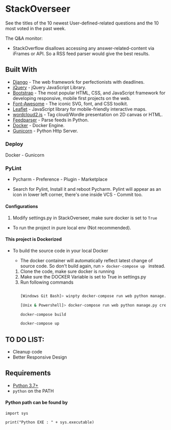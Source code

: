 # StackOverseer
See the titles of the 10 newest User-defined-related questions and the 10 most voted in the past week.

The Q&A monitor:
- StackOverflow disallows accessing any answer-related-content via iFrames or API. So a RSS feed parser would give the best results.



## Built With
* [Django](https://www.djangoproject.com/) - The web framework for perfectionists with deadlines.
* [jQuery](https://github.com/jquery/jquery) - jQuery JavaScript Library.
* [Bootstrap](https://github.com/twbs/bootstrap) - The most popular HTML, CSS, and JavaScript framework for developing responsive, mobile first projects on the web.
* [Font-Awesome](https://github.com/FortAwesome/Font-Awesome) - The iconic SVG, font, and CSS toolkit.
* [Leaflet](https://github.com/Leaflet/Leaflet) - JavaScript library for mobile-friendly interactive maps.
* [wordcloud2.js](https://github.com/search?q=wordcloud2) - Tag cloud/Wordle presentation on 2D canvas or HTML.
* [Feedparser](https://github.com/kurtmckee/feedparser) - Parse feeds in Python.
* [Docker](https://www.docker.com/) - Docker Engine.
* [Gunicorn](https://pypi.org/project/gunicorn/) - Python Http Server.



    
### Deploy

Docker - Gunicorn  

### PyLint
- Pycharm - Preference - Plugin - Marketplace 

- Search for Pylint, Install it and reboot Pycharm.
Pylint will appear as an icon in lower left corner, there's one inside VCS - Commit too.

#### Configurations
1. Modify settings.py in StackOverseer, make sure docker is set to `True`

- To run the project in pure local env (Not recommended).

#### This project is Dockerized

- To build the source code in your local Docker
    - The docker container will automatically reflect latest change of source code.
    So don't build again, run ```> docker-compose up ``` instead.
    
    1. Clone the code, make sure docker is running
    2. Make sure the DOCKER Variable is set to True in settings.py
    3. Run following commands
        ```bash
        
        [Windows Git Bash]> winpty docker-compose run web python manage.py createsuperuser
        
        [Unix & Powershell]> docker-compose run web python manage.py createsuperuser
        
        docker-compose build
        
        docker-compose up

        ```





## TO DO LIST: 

- Cleanup code
- Better Responsive Design




## Requirements

* [Python 3.7+](https://www.python.org/)
* `python` on the PATH



#### Python path can be found by
  
```  
import sys
      
print("Python EXE : " + sys.executable)
```   

